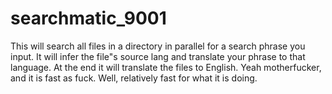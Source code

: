 # searchmatic_9001
This will search all files in a directory in parallel for a search phrase you input.  It will infer the file"s source lang and translate your phrase to that language.  At the end it will translate the files to English.  Yeah motherfucker, and it is fast as fuck. Well, relatively fast for what it is doing.
